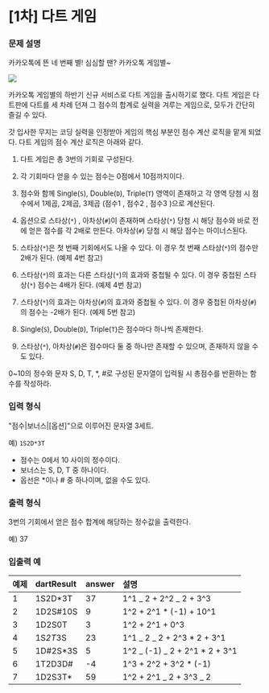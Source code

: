 # [1차] 다트 게임

### 문제 설명

카카오톡에 뜬 네 번째 별! 심심할 땐? 카카오톡 게임별~

<img src="https://user-images.githubusercontent.com/76546167/152798606-03e9f623-eb4d-4151-af48-9d7fbe21203e.png" />

카카오톡 게임별의 하반기 신규 서비스로 다트 게임을 출시하기로 했다. 다트 게임은 다트판에 다트를 세 차례 던져 그 점수의 합계로 실력을 겨루는 게임으로, 모두가 간단히 즐길 수 있다.

갓 입사한 무지는 코딩 실력을 인정받아 게임의 핵심 부분인 점수 계산 로직을 맡게 되었다. 다트 게임의 점수 계산 로직은 아래와 같다.

1. 다트 게임은 총 3번의 기회로 구성된다.

2. 각 기회마다 얻을 수 있는 점수는 0점에서 10점까지이다.

3. 점수와 함께 Single(`S`), Double(`D`), Triple(`T`) 영역이 존재하고 각 영역 당첨 시 점수에서 1제곱, 2제곱, 3제곱 (점수1 , 점수2 , 점수3 )으로 계산된다.

4. 옵션으로 스타상(`*`) , 아차상(`#`)이 존재하며 스타상(`*`) 당첨 시 해당 점수와 바로 전에 얻은 점수를 각 2배로 만든다. 아차상(`#`) 당첨 시 해당 점수는 마이너스된다.

5. 스타상(`*`)은 첫 번째 기회에서도 나올 수 있다. 이 경우 첫 번째 스타상(`*`)의 점수만 2배가 된다. (예제 4번 참고)

6. 스타상(`*`)의 효과는 다른 스타상(`*`)의 효과와 중첩될 수 있다. 이 경우 중첩된 스타상(`*`) 점수는 4배가 된다. (예제 4번 참고)

7. 스타상(`*`)의 효과는 아차상(`#`)의 효과와 중첩될 수 있다. 이 경우 중첩된 아차상(`#`)의 점수는 -2배가 된다. (예제 5번 참고)

8. Single(`S`), Double(`D`), Triple(`T`)은 점수마다 하나씩 존재한다.

9. 스타상(`*`), 아차상(`#`)은 점수마다 둘 중 하나만 존재할 수 있으며, 존재하지 않을 수도 있다.

0~10의 정수와 문자 S, D, T, \*, #로 구성된 문자열이 입력될 시 총점수를 반환하는 함수를 작성하라.

### 입력 형식

"점수|보너스|[옵션]"으로 이루어진 문자열 3세트.

예) `1S2D*3T`

- 점수는 0에서 10 사이의 정수이다.
- 보너스는 S, D, T 중 하나이다.
- 옵선은 \*이나 # 중 하나이며, 없을 수도 있다.

### 출력 형식

3번의 기회에서 얻은 점수 합계에 해당하는 정수값을 출력한다.

예) 37

### 입출력 예

| 예제 | dartResult | answer | 설명                            |
| :--- | :--------- | :----- | :------------------------------ |
| 1    | 1S2D\*3T   | 37     | 1^1 _ 2 + 2^2 _ 2 + 3^3         |
| 2    | 1D2S#10S   | 9      | 1^2 + 2^1 \* (-1) + 10^1        |
| 3    | 1D2S0T     | 3      | 1^2 + 2^1 + 0^3                 |
| 4    | 1S*2T*3S   | 23     | 1^1 _ 2 _ 2 + 2^3 \* 2 + 3^1    |
| 5    | 1D#2S\*3S  | 5      | 1^2 _ (-1) _ 2 + 2^1 \* 2 + 3^1 |
| 6    | 1T2D3D#    | -4     | 1^3 + 2^2 + 3^2 \* (-1)         |
| 7    | 1D2S3T\*   | 59     | 1^2 + 2^1 _ 2 + 3^3 _ 2         |
